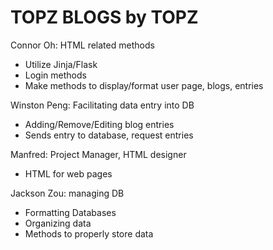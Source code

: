 # TOPZ BLOGS by TOPZ

Connor Oh: HTML related methods
* Utilize Jinja/Flask
* Login methods
* Make methods to display/format user page, blogs, entries

Winston Peng: Facilitating data entry into DB
* Adding/Remove/Editing blog entries
* Sends entry to database, request entries

Manfred: Project Manager, HTML designer
* HTML for web pages

Jackson Zou: managing DB
* Formatting Databases
* Organizing data
* Methods to properly store data
